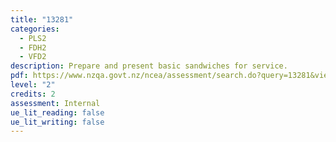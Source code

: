 ```yaml
---
title: "13281"
categories:
  - PLS2
  - FDH2
  - VFD2
description: Prepare and present basic sandwiches for service.
pdf: https://www.nzqa.govt.nz/ncea/assessment/search.do?query=13281&view=all&level=01
level: "2"
credits: 2
assessment: Internal
ue_lit_reading: false
ue_lit_writing: false
---
```

